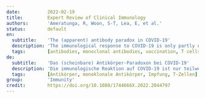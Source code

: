 ```yaml
---
date:          2022-02-19
title:         Expert Review of Clinical Immunology
authors:       'Ameratunga, R, Woon, S-T, Lea, E, et al.'
status:        default
en:
  subtitle:    'The (apparent) antibody paradox in COVID-19'
  description: 'The immunological response to COVID-19 is only partly understood. It is increasingly clear that the virus triggers an inappropriate host inflammatory reaction in patients experiencing severe disease. The role of antibodies in COVID-19, remains to be fully defined. There is evidence for both protection and harm in different clinical syndromes triggered by SARS-CoV-2. Many patients dying from COVID-19 had both high titres of antibodies to SARS-CoV-2 and elevated viral loads. The uncertain protective role of humoral immunity is mirrored by the lack of benefit of therapeutic convalescent plasma infusions in COVID-19. In contrast, there is increasing evidence a vigorous T cell response is protective. Delayed or low avidity T cell reactions were seen in patients suffering severe COVID-19. These observations suggest T cell responses to SARS-CoV-2 are the dominant long-term protective mechanism following either infection or vaccination. The magnitude and quality of the antibody response is likely to reflect underlying T cell immunity to SARS-CoV-2. Much of what has been learned about COVID-19 will need to be revised following the recent rapid emergence and dominance of the omicron variant of SARS-CoV-2. '
  tags:        [antibodies, monoclonal antibodies, vaccination, T cells]
de:
  subtitle:    'Das (scheinbare) Antikörper-Paradoxon bei COVID-19'
  description: 'Die immunologische Reaktion auf COVID-19 ist nur teilweise verstanden. Es wird immer deutlicher, dass das Virus bei Patienten mit schwerer Erkrankung eine unangemessene Entzündungsreaktion des Wirts auslöst. Die Rolle der Antikörper bei COVID-19 ist noch nicht vollständig geklärt. Es gibt Hinweise darauf, dass die verschiedenen klinischen Syndrome, die durch SARS-CoV-2 ausgelöst werden, sowohl Schutz als auch Schaden bieten. Viele Patienten, die an COVID-19 starben, hatten sowohl hohe Titer von Antikörpern gegen SARS-CoV-2 als auch eine erhöhte Viruslast. Die unsichere schützende Rolle der humoralen Immunität spiegelt sich in dem mangelnden Nutzen therapeutischer Rekonvaleszenzplasma-Infusionen bei COVID-19 wider. Im Gegensatz dazu gibt es immer mehr Hinweise darauf, dass eine starke T-Zellen-Antwort schützend wirkt. Bei Patienten mit schwerer COVID-19 wurden verzögerte oder wenig avide T-Zell-Reaktionen beobachtet. Diese Beobachtungen deuten darauf hin, dass T-Zell-Reaktionen auf SARS-CoV-2 der wichtigste langfristige Schutzmechanismus nach einer Infektion oder Impfung sind. Das Ausmaß und die Qualität der Antikörperreaktion spiegeln wahrscheinlich die zugrunde liegende T-Zell-Immunität gegen SARS-CoV-2 wider. Vieles von dem, was man über COVID-19 gelernt hat, wird nach dem jüngsten raschen Auftreten und der Dominanz der Omicron-Variante von SARS-CoV-2 überarbeitet werden müssen.' 
  tags:        [Antikörper, monoklonale Antikörper, Impfung, T-Zellen]
group:         'Immunity'
credit:        https://doi.org/10.1080/1744666X.2022.2044797
---
```

